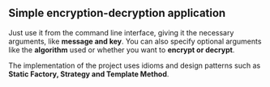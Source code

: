 <h2>Simple encryption-decryption application </h2>

<p>Just use it from the command line interface, giving it the necessary arguments, like <b>message and key</b>. You can also specify optional arguments like the <b>algorithm</b> used or whether you want to <b>encrypt or decrypt</b>. </p>

<p>The implementation of the project uses idioms and design patterns such as <b>Static Factory, Strategy and Template Method</b>. </p>
